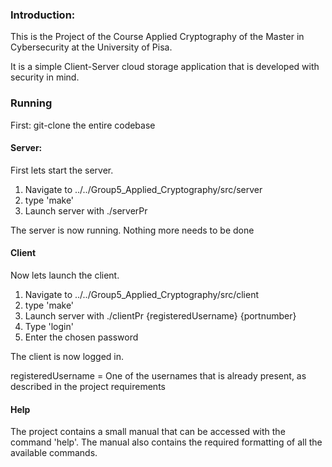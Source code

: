 ### Introduction: 

This is the Project of the Course Applied Cryptography of the Master in Cybersecurity at the University of Pisa. 

It is a simple Client-Server cloud storage application that is developed with security in mind. 

### Running

First: git-clone the entire codebase

#### Server: 

First lets start the server. 

1. Navigate to ../../Group5_Applied_Cryptography/src/server
2. type 'make' 
3. Launch server with ./serverPr  

The server is now running. Nothing more needs to be done 

#### Client 

Now lets launch the client. 

1. Navigate to ../../Group5_Applied_Cryptography/src/client
2. type 'make' 
3. Launch server with ./clientPr {registeredUsername} {portnumber} 
4. Type 'login'
5. Enter the chosen password

The client is now logged in.

registeredUsername = One of the usernames that is already present, as described in the project requirements 

#### Help 

The project contains a small manual that can be accessed with the command 'help'. The manual also contains the required formatting of all the available commands. 


